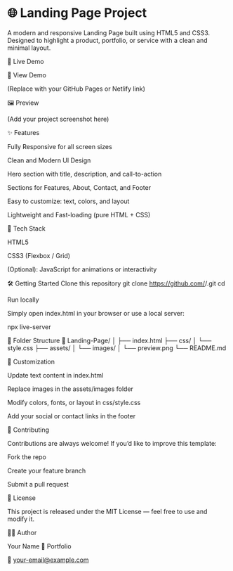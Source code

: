 # 🌐 Landing Page Project

A modern and responsive Landing Page built using HTML5 and CSS3.
Designed to highlight a product, portfolio, or service with a clean and minimal layout.

🚀 Live Demo

🔗 View Demo

(Replace with your GitHub Pages or Netlify link)

🖼️ Preview


(Add your project screenshot here)

✨ Features

Fully Responsive for all screen sizes

Clean and Modern UI Design

Hero section with title, description, and call-to-action

Sections for Features, About, Contact, and Footer

Easy to customize: text, colors, and layout

Lightweight and Fast-loading (pure HTML + CSS)

🧰 Tech Stack

HTML5

CSS3 (Flexbox / Grid)

(Optional): JavaScript for animations or interactivity

🛠️ Getting Started
Clone this repository
git clone https://github.com/<your-username>/<repo-name>.git
cd <repo-name>

Run locally

Simply open index.html in your browser
or use a local server:

npx live-server

🧩 Folder Structure
📁 Landing-Page/
│
├── index.html
├── css/
│   └── style.css
├── assets/
│   └── images/
│       └── preview.png
└── README.md

🎨 Customization

Update text content in index.html

Replace images in the assets/images folder

Modify colors, fonts, or layout in css/style.css

Add your social or contact links in the footer

🤝 Contributing

Contributions are always welcome!
If you’d like to improve this template:

Fork the repo

Create your feature branch

Submit a pull request

📜 License

This project is released under the MIT License — feel free to use and modify it.

👨‍💻 Author

Your Name
💼 Portfolio

📧 your-email@example.com
